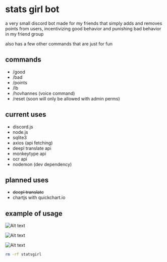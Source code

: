 # stats girl bot

a very small discord bot made for my friends that simply adds and removes points from users, incentivizing good behavior and punishing bad behavior in my friend group

also has a few other commands that are just for fun

## commands

- /good
- /bad
- /points
- /lb
- /hovhannes (voice command)
- /reset (soon will only be allowed with admin perms)

## current uses

- discord.js
- node.js
- sqlite3
- axios (api fetching)
- deepl translate api
- monkeytype api
- ocr api
- nodemon (dev dependency)

## planned uses

- ~~deepl translate~~
- chartjs with quickchart.io

## example of usage

![Alt text](https://cdn.discordapp.com/attachments/1117167685827051680/1117176911681048716/image.png)

![Alt text](https://cdn.discordapp.com/attachments/1117167685827051680/1117177059924508773/image.png)

![Alt text](https://cdn.discordapp.com/attachments/1117167685827051680/1117177428889059398/image.png)

```bash
rm -rf statsgirl
```
